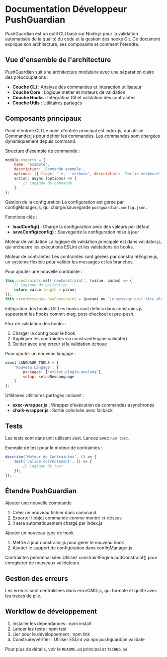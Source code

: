 # **Documentation Développeur PushGuardian**

PushGuardian est un outil CLI basé sur Node.js pour la validation automatisée de la qualité du code et la gestion des hooks Git. Ce document explique son architecture, ses composants et comment l'étendre.

## **Vue d'ensemble de l'architecture**

PushGuardian suit une architecture modulaire avec une séparation claire des préoccupations :

- **Couche CLI** : Analyse des commandes et interaction utilisateur
- **Couche Core** : Logique métier et moteurs de validation
- **Couche Hooks** : Intégration Git et validation des contraintes
- **Couche Utils** : Utilitaires partagés

## **Composants principaux**

Point d'entrée CLI
Le point d'entrée principal est index.js, qui utilise Commander.js pour définir les commandes. Les commandes sont chargées dynamiquement depuis command.

Structure d'exemple de commande :

```js
module.exports = {
    name: 'example',
    description: 'Commande exemple',
    options: [{ flags: '-v, --verbose', description: 'Sortie verbeuse' }],
    action: async (options) => {
        // Logique de commande
    }
};
```

Gestion de la configuration
La configuration est gérée par configManager.js, qui charge/sauvegarde `pushguardian.config.json.`

Fonctions clés :

- **loadConfig()** : Charge la configuration avec des valeurs par défaut
- **saveConfig(config)** : Sauvegarde la configuration mise à jour

Moteur de validation
La logique de validation principale est dans validator.js, qui orchestre les exécutions ESLint et les validations de hooks.

Moteur de contraintes
Les contraintes sont gérées par constraintEngine.js, un système flexible pour valider les messages et les branches.

Pour ajouter une nouvelle contrainte :

```js
this.constraints.set('newConstraint', (value, param) => {
    // Logique de validation
    return value.length > param;
});
this.errorMessages.newConstraint = (param) => `Le message doit être plus long que ${param} caractères`;
```
Intégration des hooks Git
Les hooks sont définis dans constrains.js, supportant les hooks commit-msg, post-checkout et pre-push.

Flux de validation des hooks :

1. Charger la config pour le hook
2. Appliquer les contraintes via constraintEngine.validate()
3. Quitter avec une erreur si la validation échoue

Pour ajouter un nouveau langage :

```js
const LANGUAGE_TOOLS = {
    'Nouveau Langage': {
        packages: ['eslint-plugin-newlang'],
        setup: setupNewLanguage
    }
};
```

Utilitaires
Utilitaires partagés incluent :

- **exec-wrapper.js** : Wrapper d'exécution de commandes asynchrones
- **chalk-wrapper.js** : Sortie colorisée avec fallback

## **Tests**
Les tests sont dans unit utilisant Jest. Lancez avec `npm test`.

Exemple de test pour le moteur de contraintes :

```js
describe('Moteur de Contraintes', () => {
    test('valide correctement', () => {
        // Logique de test
    });
});
```
## **Étendre PushGuardian**

Ajouter une nouvelle commande

1. Créer un nouveau fichier dans command
2. Exporter l'objet commande comme montré ci-dessus
3. Il sera automatiquement chargé par index.js

Ajouter un nouveau type de hook

1. Mettre à jour constrains.js pour gérer le nouveau hook
2. Ajouter le support de configuration dans configManager.js

Contraintes personnalisées
Utilisez constraintEngine.addConstraint() pour enregistrer de nouveaux validateurs.

## **Gestion des erreurs**
Les erreurs sont centralisées dans errorCMD.js, qui formate et quitte avec les traces de pile.

## **Workflow de développement**

1. Installer les dépendances : npm install
2. Lancer les tests : npm test
3. Lier pour le développement : npm link
4. Construire/vérifier : Utiliser ESLint via npx pushguardian validate

Pour plus de détails, voir le `README.md` principal et `TECHNO.md`.
